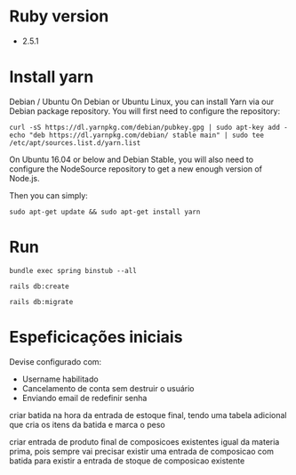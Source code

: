 # Ruby version
  * 2.5.1

# Install yarn

Debian / Ubuntu
On Debian or Ubuntu Linux, you can install Yarn via our Debian package repository. You will first need to configure the repository:
```
curl -sS https://dl.yarnpkg.com/debian/pubkey.gpg | sudo apt-key add -
echo "deb https://dl.yarnpkg.com/debian/ stable main" | sudo tee /etc/apt/sources.list.d/yarn.list
```

On Ubuntu 16.04 or below and Debian Stable, you will also need to configure the NodeSource repository to get a new enough version of Node.js.

Then you can simply:

```
sudo apt-get update && sudo apt-get install yarn
```

# Run

```
bundle exec spring binstub --all
```

```
rails db:create
```

```
rails db:migrate
```

# Espeficicações iniciais

Devise configurado com:
  
  * Username habilitado
  * Cancelamento de conta sem destruir o usuário
  * Enviando email de redefinir senha

criar batida na hora da entrada de estoque final, tendo uma tabela adicional que cria os itens da batida e marca o peso

criar entrada de produto final de composicoes existentes igual da materia prima, pois sempre vai precisar existir uma entrada de composicao com batida para existir a entrada de stoque de composicao existente

